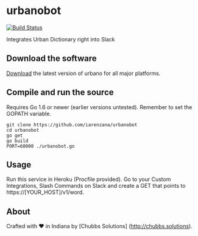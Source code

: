 urbanobot
==
[![Build Status](https://travis-ci.org/iarenzana/urbanobot.png)](https://travis-ci.org/iarenzana/urbanobot)

Integrates Urban Dictionary right into Slack

Download the software
--
[Download](https://github.com/iarenzana/urbanobot/releases) the latest version of urbano for all major platforms.

Compile and run the source
--
Requires Go 1.6 or newer (earlier versions untested). Remember to set the GOPATH variable.

```
git clone https://github.com/iarenzana/urbanobot
cd urbanobot
go get
go build
PORT=60000 ./urbanobot.go
```

Usage
--
Run this service in Heroku (Procfile provided). Go to your Custom Integrations, Slash Commands on Slack and create a GET that points to https://[YOUR_HOST]/v1/word.

About
--
Crafted with :heart: in Indiana by [Chubbs Solutions] (http://chubbs.solutions).
